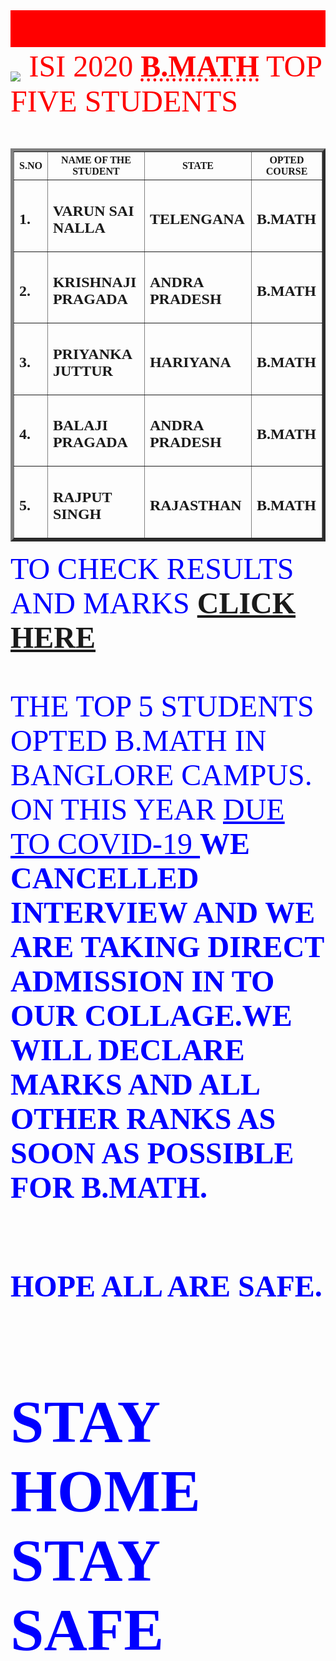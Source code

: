 <html>
<head>
<title>MARQUEE TAGS</title>
</head>
<body>
<font color="blue" size="25">
<marquee bgcolor="red">
ISI B.MATH <a href="https://www.isical.ac.in/~admission/" target="new"><B>RESULTS OUT</B></a>
</marquee>
<img src="https://www.isical.ac.in/sites/default/files/center/ISI%20Main%20Gate_0.jpg" align="middle">
</font>

<font face="LUCIDA" size="20" color="RED">
 ISI 2020 <B><abbr title="B.MATHEMATICS">B.MATH</abbr></B> TOP FIVE STUDENTS</font>
<font face="LUCIDA" size="8" color="blue">
<table border="5">
<font color="BLUE">
<tr>
<th>S.NO</th>
<th>NAME OF THE STUDENT</th>
<th>STATE</th>
<th>OPTED COURSE</th>
</tr>

<tr>
<td><H2>1.</H2></td>
<td><H2>VARUN SAI NALLA</H2></td>
<td><H2>TELENGANA</H2></td>
<td><H2>B.MATH</H2></td>
</tr>

<tr>
<td><H2>2.</H2></td>
<td><H2>KRISHNAJI PRAGADA</H2></td>
<td><H2>ANDRA PRADESH</H2></td>
<td><H2>B.MATH</H2></td>
</tr>


<tr>
<td><H2>3.</H2></td>
<td><H2>PRIYANKA JUTTUR</H2></td>
<td><H2>HARIYANA</H2></td>
<td><H2>B.MATH</H2></td>
</tr>

<tr>
<td><H2>4.</H2></td>
<td><H2>BALAJI PRAGADA</H2></td>
<td><H2>ANDRA PRADESH</H2></td>
<td><H2>B.MATH</H2></td>
</tr>

<tr>
<td><H2>5.</H2></td>
<td><H2>RAJPUT SINGH</H2></td>
<td><H2>RAJASTHAN</H2></td>
<td><H2>B.MATH</H2></td>
</tr>
 
</font></table>
TO CHECK RESULTS AND MARKS <a href="https://www.isical.ac.in/~admission/" target="new"><B>CLICK HERE</B></a>
<br>
<br>
      THE  TOP   5 STUDENTS  OPTED B.MATH   IN BANGLORE  CAMPUS. ON  THIS YEAR <U> DUE  TO   COVID-19 </U><B>  WE  CANCELLED   INTERVIEW  AND     WE  ARE    TAKING   DIRECT  ADMISSION    IN   TO   OUR   COLLAGE.WE   WILL    DECLARE    MARKS    AND    ALL    OTHER   RANKS    AS    SOON   AS    POSSIBLE    FOR   B.MATH.

<br>
 <B>HOPE ALL ARE SAFE</B>.<H1>  <B>STAY HOME STAY SAFE</B></H1>
<br>

</body>
</html>

